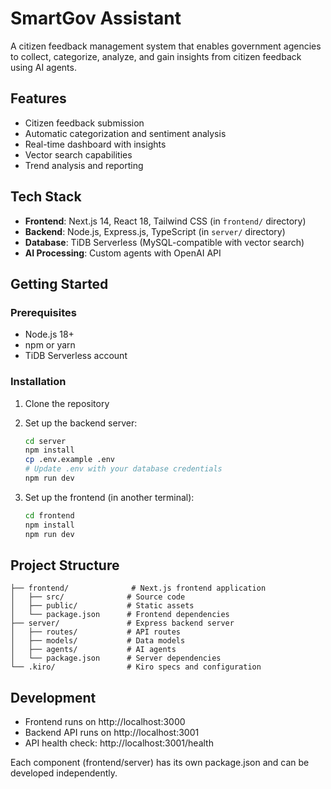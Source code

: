 # SmartGov Assistant

A citizen feedback management system that enables government agencies to collect, categorize, analyze, and gain insights from citizen feedback using AI agents.

## Features

- Citizen feedback submission
- Automatic categorization and sentiment analysis
- Real-time dashboard with insights
- Vector search capabilities
- Trend analysis and reporting

## Tech Stack

- **Frontend**: Next.js 14, React 18, Tailwind CSS (in `frontend/` directory)
- **Backend**: Node.js, Express.js, TypeScript (in `server/` directory)
- **Database**: TiDB Serverless (MySQL-compatible with vector search)
- **AI Processing**: Custom agents with OpenAI API

## Getting Started

### Prerequisites

- Node.js 18+ 
- npm or yarn
- TiDB Serverless account

### Installation

1. Clone the repository

2. Set up the backend server:
   ```bash
   cd server
   npm install
   cp .env.example .env
   # Update .env with your database credentials
   npm run dev
   ```

3. Set up the frontend (in another terminal):
   ```bash
   cd frontend
   npm install
   npm run dev
   ```

## Project Structure

```
├── frontend/              # Next.js frontend application
│   ├── src/              # Source code
│   ├── public/           # Static assets
│   └── package.json      # Frontend dependencies
├── server/               # Express backend server
│   ├── routes/           # API routes
│   ├── models/           # Data models
│   ├── agents/           # AI agents
│   └── package.json      # Server dependencies
└── .kiro/                # Kiro specs and configuration
```

## Development

- Frontend runs on http://localhost:3000
- Backend API runs on http://localhost:3001
- API health check: http://localhost:3001/health

Each component (frontend/server) has its own package.json and can be developed independently.